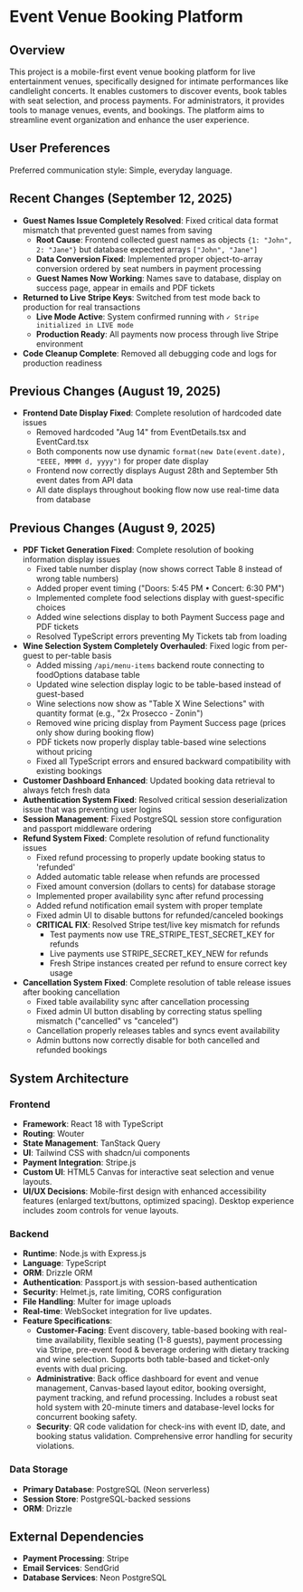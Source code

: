 # Event Venue Booking Platform

## Overview
This project is a mobile-first event venue booking platform for live entertainment venues, specifically designed for intimate performances like candlelight concerts. It enables customers to discover events, book tables with seat selection, and process payments. For administrators, it provides tools to manage venues, events, and bookings. The platform aims to streamline event organization and enhance the user experience.

## User Preferences
Preferred communication style: Simple, everyday language.

## Recent Changes (September 12, 2025)
- **Guest Names Issue Completely Resolved**: Fixed critical data format mismatch that prevented guest names from saving
  - **Root Cause**: Frontend collected guest names as objects `{1: "John", 2: "Jane"}` but database expected arrays `["John", "Jane"]`
  - **Data Conversion Fixed**: Implemented proper object-to-array conversion ordered by seat numbers in payment processing
  - **Guest Names Now Working**: Names save to database, display on success page, appear in emails and PDF tickets
- **Returned to Live Stripe Keys**: Switched from test mode back to production for real transactions  
  - **Live Mode Active**: System confirmed running with `✓ Stripe initialized in LIVE mode`
  - **Production Ready**: All payments now process through live Stripe environment
- **Code Cleanup Complete**: Removed all debugging code and logs for production readiness

## Previous Changes (August 19, 2025)
- **Frontend Date Display Fixed**: Complete resolution of hardcoded date issues
  - Removed hardcoded "Aug 14" from EventDetails.tsx and EventCard.tsx 
  - Both components now use dynamic `format(new Date(event.date), "EEEE, MMMM d, yyyy")` for proper date display
  - Frontend now correctly displays August 28th and September 5th event dates from API data
  - All date displays throughout booking flow now use real-time data from database

## Previous Changes (August 9, 2025)
- **PDF Ticket Generation Fixed**: Complete resolution of booking information display issues
  - Fixed table number display (now shows correct Table 8 instead of wrong table numbers)
  - Added proper event timing ("Doors: 5:45 PM • Concert: 6:30 PM") 
  - Implemented complete food selections display with guest-specific choices
  - Added wine selections display to both Payment Success page and PDF tickets
  - Resolved TypeScript errors preventing My Tickets tab from loading
- **Wine Selection System Completely Overhauled**: Fixed logic from per-guest to per-table basis
  - Added missing `/api/menu-items` backend route connecting to foodOptions database table
  - Updated wine selection display logic to be table-based instead of guest-based
  - Wine selections now show as "Table X Wine Selections" with quantity format (e.g., "2x Prosecco - Zonin")
  - Removed wine pricing display from Payment Success page (prices only show during booking flow)
  - PDF tickets now properly display table-based wine selections without pricing
  - Fixed all TypeScript errors and ensured backward compatibility with existing bookings
- **Customer Dashboard Enhanced**: Updated booking data retrieval to always fetch fresh data
- **Authentication System Fixed**: Resolved critical session deserialization issue that was preventing user logins
- **Session Management**: Fixed PostgreSQL session store configuration and passport middleware ordering
- **Refund System Fixed**: Complete resolution of refund functionality issues
  - Fixed refund processing to properly update booking status to 'refunded'
  - Added automatic table release when refunds are processed
  - Fixed amount conversion (dollars to cents) for database storage
  - Implemented proper availability sync after refund processing
  - Added refund notification email system with proper template
  - Fixed admin UI to disable buttons for refunded/canceled bookings
  - **CRITICAL FIX**: Resolved Stripe test/live key mismatch for refunds
    - Test payments now use TRE_STRIPE_TEST_SECRET_KEY for refunds
    - Live payments use STRIPE_SECRET_KEY_NEW for refunds
    - Fresh Stripe instances created per refund to ensure correct key usage
- **Cancellation System Fixed**: Complete resolution of table release issues after booking cancellation
  - Fixed table availability sync after cancellation processing
  - Fixed admin UI button disabling by correcting status spelling mismatch ("cancelled" vs "canceled")
  - Cancellation properly releases tables and syncs event availability
  - Admin buttons now correctly disable for both cancelled and refunded bookings

## System Architecture

### Frontend
- **Framework**: React 18 with TypeScript
- **Routing**: Wouter
- **State Management**: TanStack Query
- **UI**: Tailwind CSS with shadcn/ui components
- **Payment Integration**: Stripe.js
- **Custom UI**: HTML5 Canvas for interactive seat selection and venue layouts.
- **UI/UX Decisions**: Mobile-first design with enhanced accessibility features (enlarged text/buttons, optimized spacing). Desktop experience includes zoom controls for venue layouts.

### Backend
- **Runtime**: Node.js with Express.js
- **Language**: TypeScript
- **ORM**: Drizzle ORM
- **Authentication**: Passport.js with session-based authentication
- **Security**: Helmet.js, rate limiting, CORS configuration
- **File Handling**: Multer for image uploads
- **Real-time**: WebSocket integration for live updates.
- **Feature Specifications**:
    - **Customer-Facing**: Event discovery, table-based booking with real-time availability, flexible seating (1-8 guests), payment processing via Stripe, pre-event food & beverage ordering with dietary tracking and wine selection. Supports both table-based and ticket-only events with dual pricing.
    - **Administrative**: Back office dashboard for event and venue management, Canvas-based layout editor, booking oversight, payment tracking, and refund processing. Includes a robust seat hold system with 20-minute timers and database-level locks for concurrent booking safety.
    - **Security**: QR code validation for check-ins with event ID, date, and booking status validation. Comprehensive error handling for security violations.

### Data Storage
- **Primary Database**: PostgreSQL (Neon serverless)
- **Session Store**: PostgreSQL-backed sessions
- **ORM**: Drizzle

## External Dependencies

- **Payment Processing**: Stripe
- **Email Services**: SendGrid
- **Database Services**: Neon PostgreSQL